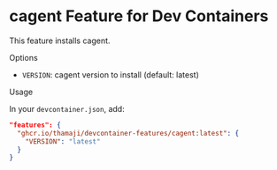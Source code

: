 # cagent Feature for Dev Containers

This feature installs cagent.

Options

- `VERSION`: cagent version to install (default: latest)

Usage

In your `devcontainer.json`, add:

```json
"features": {
  "ghcr.io/thamaji/devcontainer-features/cagent:latest": {
    "VERSION": "latest"
  }
}
```
